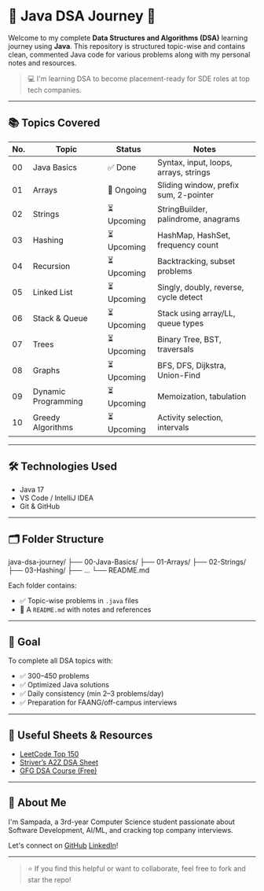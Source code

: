 # 📘 Java DSA Journey 🚀

Welcome to my complete **Data Structures and Algorithms (DSA)** learning journey using **Java**. This repository is structured topic-wise and contains clean, commented Java code for various problems along with my personal notes and resources.

> 💻 I'm learning DSA to become placement-ready for SDE roles at top tech companies.

---

## 📚 Topics Covered

| No. | Topic               | Status   | Notes |
|-----|---------------------|----------|-------|
| 00  | Java Basics         | ✅ Done   | Syntax, input, loops, arrays, strings |
| 01  | Arrays              | 🚧 Ongoing | Sliding window, prefix sum, 2-pointer |
| 02  | Strings             | ⏳ Upcoming | StringBuilder, palindrome, anagrams |
| 03  | Hashing             | ⏳ Upcoming | HashMap, HashSet, frequency count |
| 04  | Recursion           | ⏳ Upcoming | Backtracking, subset problems |
| 05  | Linked List         | ⏳ Upcoming | Singly, doubly, reverse, cycle detect |
| 06  | Stack & Queue       | ⏳ Upcoming | Stack using array/LL, queue types |
| 07  | Trees               | ⏳ Upcoming | Binary Tree, BST, traversals |
| 08  | Graphs              | ⏳ Upcoming | BFS, DFS, Dijkstra, Union-Find |
| 09  | Dynamic Programming | ⏳ Upcoming | Memoization, tabulation |
| 10  | Greedy Algorithms   | ⏳ Upcoming | Activity selection, intervals |

---

## 🛠 Technologies Used

- Java 17
- VS Code / IntelliJ IDEA
- Git & GitHub

---

## 🗂 Folder Structure

java-dsa-journey/
├── 00-Java-Basics/
├── 01-Arrays/
├── 02-Strings/
├── 03-Hashing/
├── ...
└── README.md


Each folder contains:
- ✅ Topic-wise problems in `.java` files
- 🧾 A `README.md` with notes and references

---

## 📅 Goal

To complete all DSA topics with:
- ✅ 300–450 problems
- ✅ Optimized Java solutions
- ✅ Daily consistency (min 2–3 problems/day)
- ✅ Preparation for FAANG/off-campus interviews

---

## 📌 Useful Sheets & Resources

- [LeetCode Top 150](https://leetcode.com/list/xi4ci4ig/)  
- [Striver’s A2Z DSA Sheet](https://takeuforward.org/interviews/strivers-sde-sheet-top-coding-interview-problems/)  
- [GFG DSA Course (Free)](https://practice.geeksforgeeks.org/courses/dsa-self-paced)

---

## 🧠 About Me

I'm Sampada, a 3rd-year Computer Science student passionate about Software Development, AI/ML, and cracking top company interviews.

Let's connect on [GitHub](https://github.com/sampada-dubey) [LinkedIn](https://linkedin.com/in/sampada-dubey1403)!

---

> ⭐ If you find this helpful or want to collaborate, feel free to fork and star the repo!
